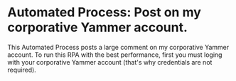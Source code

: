 # Automated Process: Post on my corporative Yammer account.

This Automated Process posts a large comment on my corporative Yammer account. To run this RPA with the best performance, first you must loging with your corporative Yammer account (that's why credentials are not required).
